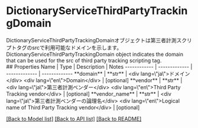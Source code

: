 # DictionaryServiceThirdPartyTrackingDomain

<div lang=\"ja\">DictionaryServiceThirdPartyTrackingDomainオブジェクトは第三者計測スクリプトタグのsrcで利用可能なドメインを示します。</div> <div lang=\"en\">DictionaryServiceThirdPartyTrackingDomain object indicates the domain that can be used for the src of third party tracking scripting tag.</div> 
## Properties
Name | Type | Description | Notes
------------ | ------------- | ------------- | -------------
**domain** | **str** | &lt;div lang&#x3D;\&quot;ja\&quot;&gt;ドメイン&lt;/div&gt; &lt;div lang&#x3D;\&quot;en\&quot;&gt;Domain&lt;/div&gt;  | [optional] 
**vendor** | **str** | &lt;div lang&#x3D;\&quot;ja\&quot;&gt;第三者計測ベンダー&lt;/div&gt; &lt;div lang&#x3D;\&quot;en\&quot;&gt;Third Party Tracking vendor&lt;/div&gt;  | [optional] 
**vendor_name** | **str** | &lt;div lang&#x3D;\&quot;ja\&quot;&gt;第三者計測ベンダーの論理名&lt;/div&gt; &lt;div lang&#x3D;\&quot;en\&quot;&gt;Logical name of Third Party Tracking vendor&lt;/div&gt;  | [optional] 

[[Back to Model list]](../README.md#documentation-for-models) [[Back to API list]](../README.md#documentation-for-api-endpoints) [[Back to README]](../README.md)


